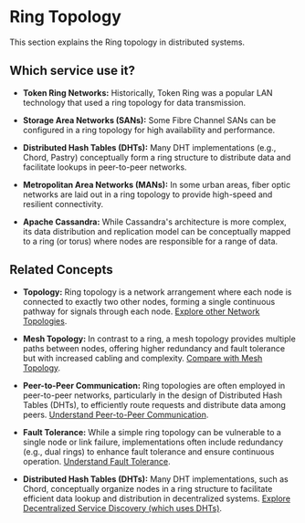 # Ring Topology

This section explains the Ring topology in distributed systems.

## Which service use it?



-   **Token Ring Networks:** Historically, Token Ring was a popular LAN technology that used a ring topology for data transmission.

-   **Storage Area Networks (SANs):** Some Fibre Channel SANs can be configured in a ring topology for high availability and performance.

-   **Distributed Hash Tables (DHTs):** Many DHT implementations (e.g., Chord, Pastry) conceptually form a ring structure to distribute data and facilitate lookups in peer-to-peer networks.

-   **Metropolitan Area Networks (MANs):** In some urban areas, fiber optic networks are laid out in a ring topology to provide high-speed and resilient connectivity.

-   **Apache Cassandra:** While Cassandra's architecture is more complex, its data distribution and replication model can be conceptually mapped to a ring (or torus) where nodes are responsible for a range of data.

## Related Concepts

-   **Topology:** Ring topology is a network arrangement where each node is connected to exactly two other nodes, forming a single continuous pathway for signals through each node. [Explore other Network Topologies](../README.md).

-   **Mesh Topology:** In contrast to a ring, a mesh topology provides multiple paths between nodes, offering higher redundancy and fault tolerance but with increased cabling and complexity. [Compare with Mesh Topology](../mesh/README.md).

-   **Peer-to-Peer Communication:** Ring topologies are often employed in peer-to-peer networks, particularly in the design of Distributed Hash Tables (DHTs), to efficiently route requests and distribute data among peers. [Understand Peer-to-Peer Communication](../../communication/p2p/README.md).

-   **Fault Tolerance:** While a simple ring topology can be vulnerable to a single node or link failure, implementations often include redundancy (e.g., dual rings) to enhance fault tolerance and ensure continuous operation. [Understand Fault Tolerance](../../fault-tolerance/README.md).

-   **Distributed Hash Tables (DHTs):** Many DHT implementations, such as Chord, conceptually organize nodes in a ring structure to facilitate efficient data lookup and distribution in decentralized systems. [Explore Decentralized Service Discovery (which uses DHTs)](../../service-discovery/decentralized-discovery/README.md).
